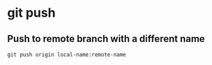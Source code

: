 # git push

## Push to remote branch with a different name

```console
git push origin local-name:remote-name
```

